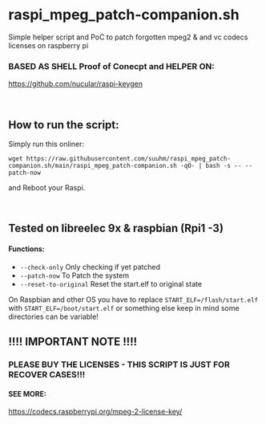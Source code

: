 # raspi_mpeg_patch-companion.sh
Simple helper script and PoC to patch forgotten mpeg2 &amp; and vc codecs licenses on raspberry pi

### BASED AS SHELL Proof of Conecpt and HELPER ON:
https://github.com/nucular/raspi-keygen

<br/>

## How to run the script:
Simply run this onliner: 
```
wget https://raw.githubusercontent.com/suuhm/raspi_mpeg_patch-companion.sh/main/raspi_mpeg_patch-companion.sh -qO- | bash -s -- --patch-now
```
and Reboot your Raspi.

<br/>

## Tested on libreelec 9x & raspbian (Rpi1 -3)
#### Functions:
- ```--check-only``` Only checking if yet patched
- ```--patch-now``` To Patch the system
- ```--reset-to-original``` Reset the start.elf to original state

On Raspbian and other OS you have to replace ```START_ELF=/flash/start.elf``` with ```START_ELF=/boot/start.elf``` or something else keep in mind some directories can be variable!


## !!!! IMPORTANT NOTE !!!!
### PLEASE BUY THE LICENSES - THIS SCRIPT IS JUST FOR RECOVER CASES!!!

#### SEE MORE:
https://codecs.raspberrypi.org/mpeg-2-license-key/
